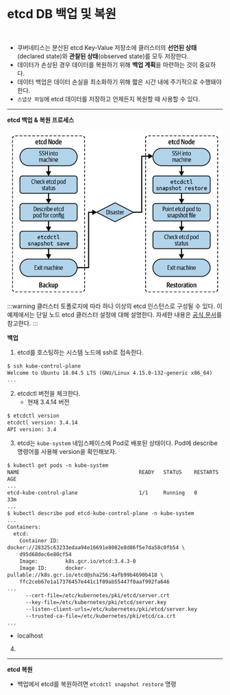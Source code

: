 # etcd DB 백업 및 복원

<br>

- 쿠버네티스는 분산된 etcd Key-Value 저장소에 클러스터의 **선언된 상태**(declared state)와 **관찰된 상태**(observed state)를 모두 저장한다.
- 데이터가 손상된 경우 데이터를 복원하기 위해 **백업 계획**을 마련하는 것이 중요하다.
- 데이터 백업은 데이터 손실을 최소화하기 위해 짧은 시간 내에 주기적으로 수행돼야 한다.
- `스냅샷 파일`에 etcd 데이터를 저장하고 언제든지 복원할 때 사용할 수 있다.

----

**etcd 백업 & 복원 프로세스**

<img src="../../images/1-11.png">

:::warning
클러스터 토폴로지에 따라 하나 이상의 etcd 인스턴스로 구성될 수 있다. 이 예제에서는 단일 노드 etcd 클러스터 설정에 대해 설명한다. 자세한 내용은 [공식 문서](https://kubernetes.io/docs/tasks/administer-cluster/configure-upgrade-etcd/)를 참고한다.
:::


**백업**

1. etcd를 호스팅하는 시스템 노드에 ssh로 접속한다.
   
```shell
$ ssh kube-control-plane
Welcome to Ubuntu 18.04.5 LTS (GNU/Linux 4.15.0-132-generic x86_64)
...

```

2. etcdctl 버전을 체크한다.
   - 현재 3.4.14 버전
```shell
$ etcdctl version
etcdctl version: 3.4.14
API version: 3.4
```

3. etcd는 `kube-system` 네임스페이스에 Pod로 배포된 상태이다. Pod에  describe 명령어를 사용해 version을 확인해보자.

```shell
$ kubectl get pods -n kube-system
NAME                                       READY   STATUS    RESTARTS   AGE
...
etcd-kube-control-plane                    1/1     Running   0          33m
...
$ kubectl describe pod etcd-kube-control-plane -n kube-system
...
Containers:
  etcd:
    Container ID:  docker://28325c63233edaa94e16691e8082e8d86f5e7da58c0fb54 \
    d95d68dec6e80cf54
    Image:         k8s.gcr.io/etcd:3.4.3-0
    Image ID:      docker-pullable://k8s.gcr.io/etcd@sha256:4afb99b4690b418 \
    ffc2ceb67e1a17376457e441c1f09ab55447f0aaf992fa646
...
      --cert-file=/etc/kubernetes/pki/etcd/server.crt
      --key-file=/etc/kubernetes/pki/etcd/server.key
      --listen-client-urls=/etc/kubernetes/pki/etcd/server.key
      --trusted-ca-file=/etc/kubernetes/pki/etcd/ca.crt
...
```
- localhost

4. 


---

**etcd 복원**

- 백업에서 etcd를 복원하려면 `etcdctl snapshot restore` 명령